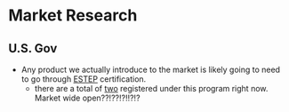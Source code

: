 # Market Research

## U.S. Gov

- Any product we actually introduce to the market is likely going to need to go through [ESTEP](https://www.eac.gov/election-technology/estep-program) certification. 
    - there are a total of [two](https://www.eac.gov/election-technology/estep-program) registered under this program right now. Market wide open??!??!?!!?!?


